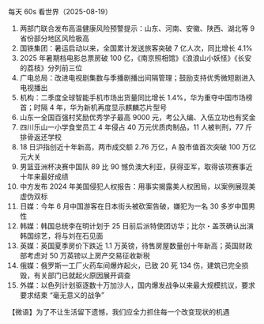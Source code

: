 每天 60s 看世界（2025-08-19）

1. 两部门联合发布高温健康风险预警提示：山东、河南、安徽、陕西、湖北等 9 省份部分地区风险极高
2. 国铁集团：暑运启动以来，全国累计发送旅客突破 7 亿人次，同比增长 4.1%
3. 2025 年暑期档电影总票房破 100 亿，《南京照相馆》《浪浪山小妖怪》《长安的荔枝》分列前三位
4. 广电总局：改进电视剧集数与季播剧播出间隔管理；鼓励支持优秀微短剧进入电视播出
5. 机构：二季度全球智能手机市场出货量同比增长 1.4%，华为重夺中国市场榜首；时隔 4 年，华为新机再度显示麒麟芯片型号
6. 山东一全国百强村奖励优秀学子最高 9000 元，考公入编、入伍立功也有奖金
7. 四川乐山一小学食堂员工 4 年侵占 40 万元优质肉制品，11 人被判刑，77 斤排骨返还学校
8. 18 日沪指创近十年新高，两市成交额 2.76 万亿，A 股市值首次突破 100 万亿元大关
9. 男篮亚洲杯决赛中国队 89 比 90 憾负澳大利亚，获得亚军，取得该项赛事近十年来最好成绩
10. 中方发布 2024 年美国侵犯人权报告：用事实揭露美人权困局，以案例展现美虚伪双标
11. 日媒：今年 6 月中国游客在日本街头被砍案告破，嫌犯为一名 30 多岁中国男性
12. 韩媒：韩国总统李在明计划于 25 日前后派特使团访华；比尔・盖茨确认出演韩国综艺，将与刘在石见面
13. 英媒：英国夏季房价下跌近 1.1 万英镑，待售房屋数量创十年新高；英国财政部考虑对 50 万英镑以上房产交易征收新税
14. 俄媒：俄罗斯一工厂火药车间爆炸起火，已致 20 死 134 伤，建筑已完全损毁，有关部门已就起火原因展开调查
15. 外媒：以色列计划驱逐数十万加沙人，国内爆发战争以来最大规模抗议，要求要求结束 “毫无意义的战争”

【微语】为了不让生活留下遗憾，我们应全力抓住每一个改变现状的机遇